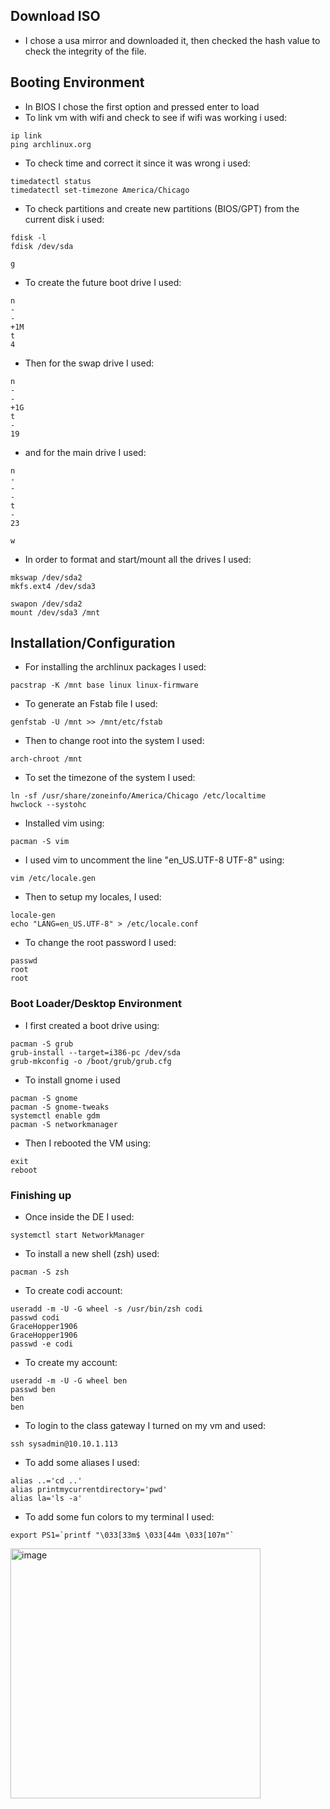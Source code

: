 ## Download ISO
* I chose a usa mirror and downloaded it, then checked the hash value to check the integrity of the file.

## Booting Environment
- In BIOS I chose the first option and pressed enter to load
- To link vm with wifi and check to see if wifi was working i used:
```
ip link
ping archlinux.org
```
- To check time and correct it since it was wrong i used:
```
timedatectl status
timedatectl set-timezone America/Chicago
```
- To check partitions and create new partitions (BIOS/GPT) from the current disk i used:
```
fdisk -l
fdisk /dev/sda
```
```
g
```
- To create the future boot drive I used:
```
n
-
-
+1M
t
4
```
- Then for the swap drive I used:
```
n
-
-
+1G
t
-
19
```
- and for the main drive I used:
```
n
-
-
-
t
-
23
```
```
w
```
- In order to format and start/mount all the drives I used:
```
mkswap /dev/sda2
mkfs.ext4 /dev/sda3
```
```
swapon /dev/sda2
mount /dev/sda3 /mnt
```
## Installation/Configuration
- For installing the archlinux packages I used:
```
pacstrap -K /mnt base linux linux-firmware
```
- To generate an Fstab file I used:
```
genfstab -U /mnt >> /mnt/etc/fstab
```
- Then to change root into the system I used:
```
arch-chroot /mnt
```
- To set the timezone of the system I used:
```
ln -sf /usr/share/zoneinfo/America/Chicago /etc/localtime
hwclock --systohc
```
- Installed vim using:
```
pacman -S vim
```
- I used vim to uncomment the line "en_US.UTF-8 UTF-8" using:
```
vim /etc/locale.gen
```
- Then to setup my locales, I used:
```
locale-gen
echo "LANG=en_US.UTF-8" > /etc/locale.conf
```
- To change the root password I used:
```
passwd
root
root
```
### Boot Loader/Desktop Environment
- I first created a boot drive using:
```
pacman -S grub
grub-install --target=i386-pc /dev/sda
grub-mkconfig -o /boot/grub/grub.cfg
```
- To install gnome i used
```
pacman -S gnome
pacman -S gnome-tweaks
systemctl enable gdm
pacman -S networkmanager
```
- Then I rebooted the VM using:
```
exit
reboot
```
### Finishing up
- Once inside the DE I used:
```
systemctl start NetworkManager
```
- To install a new shell (zsh) used:
```
pacman -S zsh
```
- To create codi account:
```
useradd -m -U -G wheel -s /usr/bin/zsh codi
passwd codi
GraceHopper1906
GraceHopper1906
passwd -e codi
```
- To create my account:
```
useradd -m -U -G wheel ben
passwd ben
ben
ben
```
- To login to the class gateway I turned on my vm and used:
```
ssh sysadmin@10.10.1.113
```
- To add some aliases I used:
```
alias ..='cd ..'
alias printmycurrentdirectory='pwd'
alias la='ls -a'
```
- To add some fun colors to my terminal I used:
```
export PS1=`printf "\033[33m$ \033[44m \033[107m"`
```
<img width="400" alt="image" src="https://user-images.githubusercontent.com/90875690/199837963-71d33abb-b9fc-4cdf-a6ac-4bce249e9495.png">

